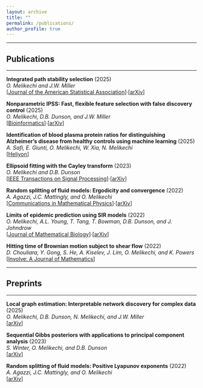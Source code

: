 ```yaml
---
layout: archive
title: ""
permalink: /publications/
author_profile: true
---
```


<div class="pubs">

---
## Publications
---
**Integrated path stability selection** (2025)  
*O. Melikechi and J.W. Miller*  
[[Journal of the American Statistical Association](https://doi.org/10.1080/01621459.2025.2525589)]·[[arXiv](https://arxiv.org/abs/2403.15877)]  

**Nonparametric IPSS: Fast, flexible feature selection with false discovery control** (2025)  
*O. Melikechi, D.B. Dunson, and J.W. Miller*  
[[Bioinformatics](https://doi.org/10.1093/bioinformatics/btaf299)]·[[arXiv](https://arxiv.org/abs/2410.02208)]  

**Identification of blood plasma protein ratios for distinguishing Alzheimer’s disease from healthy controls using machine learning** (2025)  
*A. Safi, E. Giunti, O. Melikechi, W. Xia, N. Melikechi*  
[[Heliyon](https://doi.org/10.1016/j.heliyon.2025.e3795)] 

**Ellipsoid fitting with the Cayley transform** (2023)  
*O. Melikechi and D.B. Dunson*  
[[IEEE Transactions on Signal Processing](https://doi.org/10.1109/TSP.2023.3332560)]·[[arXiv](https://arxiv.org/abs/2304.10630)] 

**Random splitting of fluid models: Ergodicity and convergence** (2022)  
*A. Agazzi, J.C. Mattingly, and O. Melikechi*  
[[Communications in Mathematical Physics](https://doi.org/10.1007/s00220-023-04645-5)]·[[arXiv](https://arxiv.org/abs/2201.06643)]

**Limits of epidemic prediction using SIR models** (2022)  
*O. Melikechi, A.L. Young, T. Tang, T. Bowman, D.B. Dunson, and J. Johndrow*  
[[Journal of Mathematical Biology](https://doi.org/10.1007/s00285-022-01804-5)]·[[arXiv](https://arxiv.org/abs/2112.07039)]

**Hitting time of Brownian motion subject to shear flow** (2022)  
*D. Chouliara, Y. Gong, S. He, A. Kiselev, J. Lim, O. Melikechi, and K. Powers*  
[[Involve: A Journal of Mathematics](10.2140/involve.2022.15.131)]  

---
## Preprints
---

**Local graph estimation: Interpretable network discovery for complex data** (2025)  
*O. Melikechi, D.B. Dunson, N. Melikechi, and J.W. Miller*  
[[arXiv](https://arxiv.org/abs/2507.17172)]  

**Sequential Gibbs posteriors with applications to principal component analysis** (2023)  
*S. Winter, O. Melikechi, and D.B. Dunson*  
[[arXiv](https://arxiv.org/abs/2310.12882)]  

**Random splitting of fluid models: Positive Lyapunov exponents** (2022)  
*A. Agazzi, J.C. Mattingly, and O. Melikechi*   
[[arXiv](https://arxiv.org/abs/2210.02958)]

</div>
